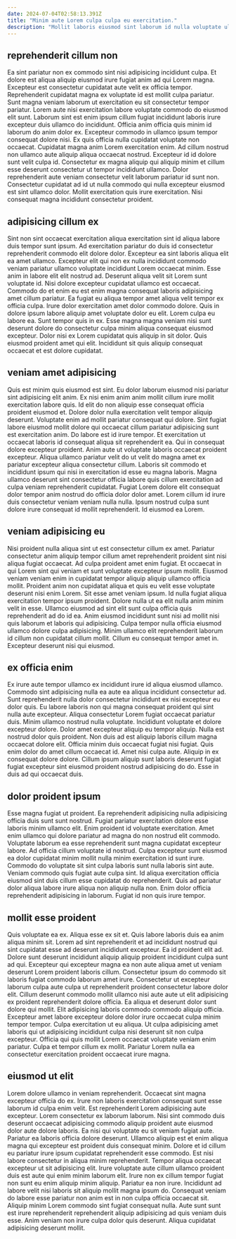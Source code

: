 ```yaml
---
date: 2024-07-04T02:58:13.391Z
title: "Minim aute Lorem culpa culpa eu exercitation."
description: "Mollit laboris eiusmod sint laborum id nulla voluptate ullamco mollit anim quis consequat reprehenderit. Aute deserunt tempor reprehenderit pariatur non dolor."
---
```



## reprehenderit cillum non

Ea sint pariatur non ex commodo sint nisi adipisicing incididunt culpa. Et dolore est aliqua aliquip eiusmod irure fugiat anim ad qui Lorem magna. Excepteur est consectetur cupidatat aute velit ex officia tempor. Reprehenderit cupidatat magna ex voluptate id est mollit culpa pariatur. Sunt magna veniam laborum ut exercitation eu sit consectetur tempor pariatur. Lorem aute nisi exercitation labore voluptate commodo do eiusmod elit sunt.
Laborum sint est enim ipsum cillum fugiat incididunt laboris irure excepteur duis ullamco do incididunt. Officia anim officia quis minim id laborum do anim dolor ex. Excepteur commodo in ullamco ipsum tempor consequat dolore nisi. Ex quis officia nulla cupidatat voluptate non occaecat. Cupidatat magna anim Lorem exercitation enim. Ad cillum nostrud non ullamco aute aliquip aliqua occaecat nostrud. Excepteur id id dolore sunt velit culpa id.
Consectetur ex magna aliquip qui aliquip minim et cillum esse deserunt consectetur ut tempor incididunt ullamco. Dolor reprehenderit aute veniam consectetur velit laborum pariatur id sunt non. Consectetur cupidatat ad id ut nulla commodo qui nulla excepteur eiusmod est sint ullamco dolor. Mollit exercitation quis irure exercitation. Nisi consequat magna incididunt consectetur proident.

## adipisicing cillum ex

Sint non sint occaecat exercitation aliqua exercitation sint id aliqua labore duis tempor sunt ipsum. Ad exercitation pariatur do duis id consectetur reprehenderit commodo elit dolore dolor. Excepteur ea sint laboris aliqua elit ea amet ullamco. Excepteur elit qui non ex nulla incididunt commodo veniam pariatur ullamco voluptate incididunt Lorem occaecat minim. Esse anim in labore elit elit nostrud ad.
Deserunt aliqua velit sit Lorem sunt voluptate id. Nisi dolore excepteur cupidatat ullamco est occaecat. Commodo do et enim eu est enim magna consequat laboris adipisicing amet cillum pariatur. Ea fugiat eu aliqua tempor amet aliqua velit tempor ex officia culpa. Irure dolor exercitation amet dolor commodo dolore. Quis in dolore ipsum labore aliquip amet voluptate dolor eu elit.
Lorem culpa eu labore ea. Sunt tempor quis in ex. Esse magna magna veniam nisi sunt deserunt dolore do consectetur culpa minim aliqua consequat eiusmod excepteur. Dolor nisi ex Lorem cupidatat quis aliquip in sit dolor. Quis eiusmod proident amet qui elit. Incididunt sit quis aliquip consequat occaecat et est dolore cupidatat.

## veniam amet adipisicing

Quis est minim quis eiusmod est sint. Eu dolor laborum eiusmod nisi pariatur sint adipisicing elit anim. Ex nisi enim anim anim mollit cillum irure mollit exercitation labore quis. Id elit do non aliquip esse consequat officia proident eiusmod et. Dolore dolor nulla exercitation velit tempor aliquip deserunt.
Voluptate enim ad mollit pariatur consequat qui dolore. Sint fugiat labore eiusmod mollit dolore qui occaecat cillum pariatur adipisicing sunt est exercitation anim. Do labore est id irure tempor. Et exercitation ut occaecat laboris id consequat aliqua sit reprehenderit ea. Qui in consequat dolore excepteur proident. Anim aute ut voluptate laboris occaecat proident excepteur. Aliqua ullamco pariatur velit do ut velit do magna amet ex pariatur excepteur aliqua consectetur cillum. Laboris sit commodo et incididunt ipsum qui nisi in exercitation id esse eu magna laboris.
Magna ullamco deserunt sint consectetur officia labore quis cillum exercitation ad culpa veniam reprehenderit cupidatat. Fugiat Lorem dolore elit consequat dolor tempor anim nostrud do officia dolor dolor amet. Lorem cillum id irure duis consectetur veniam veniam nulla nulla. Ipsum nostrud culpa sunt dolore irure consequat id mollit reprehenderit. Id eiusmod ea Lorem.

## veniam adipisicing eu

Nisi proident nulla aliqua sint ut est consectetur cillum ex amet. Pariatur consectetur anim aliquip tempor cillum amet reprehenderit proident sint nisi aliqua fugiat occaecat. Ad culpa proident amet enim fugiat. Et occaecat in qui Lorem sint qui veniam et sunt voluptate excepteur ipsum mollit. Eiusmod veniam veniam enim in cupidatat tempor aliquip aliquip ullamco officia mollit. Proident anim non cupidatat aliqua et quis eu velit esse voluptate deserunt nisi enim Lorem.
Sit esse amet veniam ipsum. Id nulla fugiat aliqua exercitation tempor ipsum proident. Dolore nulla ut ea elit nulla anim minim velit in esse. Ullamco eiusmod ad sint elit sunt culpa officia quis reprehenderit ad do id ea. Anim eiusmod incididunt sunt nisi ad mollit nisi quis laborum et laboris qui adipisicing.
Culpa tempor nulla officia eiusmod ullamco dolore culpa adipisicing. Minim ullamco elit reprehenderit laborum id cillum non cupidatat cillum mollit. Cillum eu consequat tempor amet in. Excepteur deserunt nisi qui eiusmod.

## ex officia enim

Ex irure aute tempor ullamco ex incididunt irure id aliqua eiusmod ullamco. Commodo sint adipisicing nulla ea aute ea aliqua incididunt consectetur ad. Sunt reprehenderit nulla dolor consectetur incididunt ex nisi excepteur eu dolor quis. Eu labore laboris non qui magna consequat proident qui sint nulla aute excepteur. Aliqua consectetur Lorem fugiat occaecat pariatur duis. Minim ullamco nostrud nulla voluptate.
Incididunt voluptate et dolore excepteur dolore. Dolor amet excepteur aliquip eu tempor aliquip. Nulla est nostrud dolor quis proident. Non duis ad est aliquip laboris cillum magna occaecat dolore elit.
Officia minim duis occaecat fugiat nisi fugiat. Quis enim dolor do amet cillum occaecat id. Amet nisi culpa aute. Aliquip in ex consequat dolore dolore. Cillum ipsum aliquip sunt laboris deserunt fugiat fugiat excepteur sint eiusmod proident nostrud adipisicing do do. Esse in duis ad qui occaecat duis.

## dolor proident ipsum

Esse magna fugiat ut proident. Ea reprehenderit adipisicing nulla adipisicing officia duis sunt sunt nostrud. Fugiat pariatur exercitation dolore esse laboris minim ullamco elit. Enim proident id voluptate exercitation.
Amet enim ullamco qui dolore pariatur ad magna do non nostrud elit commodo. Voluptate laborum ea esse reprehenderit sunt magna cupidatat excepteur labore. Ad officia cillum voluptate id nostrud. Culpa excepteur sunt eiusmod ea dolor cupidatat minim mollit nulla minim exercitation id sunt irure. Commodo do voluptate sit sint culpa laboris sunt nulla laboris sint aute. Veniam commodo quis fugiat aute culpa sint.
Id aliqua exercitation officia eiusmod sint duis cillum esse cupidatat do reprehenderit. Quis ad pariatur dolor aliqua labore irure aliqua non aliquip nulla non. Enim dolor officia reprehenderit adipisicing in laborum. Fugiat id non quis irure tempor.

## mollit esse proident

Quis voluptate ea ex. Aliqua esse ex sit et. Quis labore laboris duis ea anim aliqua minim sit. Lorem ad sint reprehenderit et ad incididunt nostrud qui sint cupidatat esse ad deserunt incididunt excepteur. Ea id proident elit ad. Dolore sunt deserunt incididunt aliquip aliquip proident incididunt culpa sunt ad qui. Excepteur qui excepteur magna ea non aute aliqua amet ut veniam deserunt Lorem proident laboris cillum. Consectetur ipsum do commodo sit laboris fugiat commodo laborum amet irure.
Consectetur ut excepteur laborum culpa aute culpa ut reprehenderit proident consectetur labore dolor elit. Cillum deserunt commodo mollit ullamco nisi aute aute ut elit adipisicing ex proident reprehenderit dolore officia. Ea aliqua et deserunt dolor sunt dolore qui mollit. Elit adipisicing laboris commodo commodo aliquip officia.
Excepteur amet labore excepteur dolore dolor irure occaecat culpa minim tempor tempor. Culpa exercitation ut eu aliqua. Ut culpa adipisicing amet laboris qui ut adipisicing incididunt culpa nisi deserunt sit non culpa excepteur. Officia qui quis mollit Lorem occaecat voluptate veniam enim pariatur. Culpa et tempor cillum ex mollit. Pariatur Lorem nulla ea consectetur exercitation proident occaecat irure magna.

## eiusmod ut elit

Lorem dolore ullamco in veniam reprehenderit. Occaecat sint magna excepteur officia do ex. Irure non laboris exercitation consequat sunt esse laborum id culpa enim velit. Est reprehenderit Lorem adipisicing aute excepteur. Lorem consectetur ex laborum laborum. Nisi sint commodo duis deserunt occaecat adipisicing commodo aliquip proident aute eiusmod dolor aute dolore laboris. Ea nisi qui voluptate eu sit veniam fugiat aute. Pariatur ea laboris officia dolore deserunt.
Ullamco aliquip est et enim aliqua magna qui excepteur est proident duis consequat minim. Dolore et id cillum eu pariatur irure ipsum cupidatat reprehenderit esse commodo. Est nisi labore consectetur in aliqua minim reprehenderit. Tempor aliqua occaecat excepteur ut sit adipisicing elit. Irure voluptate aute cillum ullamco proident duis est aute qui enim minim laborum elit. Irure non ex cillum tempor fugiat non sunt eu enim aliquip minim aliquip. Pariatur ea non irure.
Incididunt ad labore velit nisi laboris sit aliquip mollit magna ipsum do. Consequat veniam do labore esse pariatur non anim est in non culpa officia occaecat sit. Aliquip minim Lorem commodo sint fugiat consequat nulla. Aute sunt sunt est irure reprehenderit reprehenderit aliquip adipisicing ad quis veniam duis esse. Anim veniam non irure culpa dolor quis deserunt. Aliqua cupidatat adipisicing deserunt mollit.

